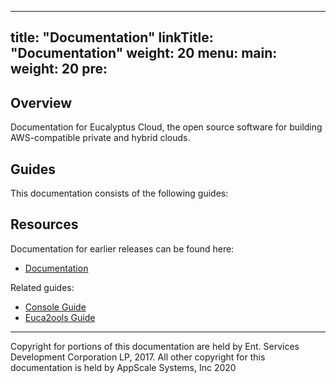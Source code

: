 
---
title: "Documentation"
linkTitle: "Documentation"
weight: 20
menu:
  main:
    weight: 20
    pre: <i class='fas fa-book'></i>
---

## Overview

Documentation for Eucalyptus Cloud, the open source software for building AWS-compatible private and hybrid clouds.

## Guides

This documentation consists of the following guides:

## Resources

Documentation for earlier releases can be found here:

* [Documentation](https://docs.eucalyptus.cloud/eucalyptus/4.4.6/)

Related guides:

* [Console Guide](https://docs.eucalyptus.cloud/eucalyptus/4.4.6/index.html#shared/console_section.html)
* [Euca2ools Guide](https://docs.eucalyptus.cloud/eucalyptus/4.4.6/index.html#shared/euca2ools_section.html)

---
Copyright for portions of this documentation are held by Ent. Services Development Corporation LP, 2017. All other copyright for this documentation is held by AppScale Systems, Inc 2020 
